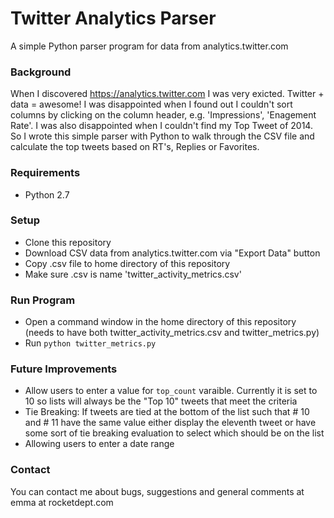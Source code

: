 Twitter Analytics Parser
========================

A simple Python parser program for data from analytics.twitter.com

### Background ###
When I discovered https://analytics.twitter.com I was very exicted. Twitter + data = awesome! I was disappointed when I found out I couldn't sort columns by clicking on the column header, e.g. 'Impressions', 'Enagement Rate'. I was also disappointed when I couldn't find my Top Tweet of 2014. So I wrote this simple parser with Python to walk through the CSV file and calculate the top tweets based on RT's, Replies or Favorites.

### Requirements ###
- Python 2.7

### Setup ###
- Clone this repository
- Download CSV data from analytics.twitter.com via "Export Data" button
- Copy .csv file to home directory of this repository
- Make sure .csv is name 'twitter_activity_metrics.csv'

### Run Program ###
- Open a command window in the home directory of this repository (needs to have both twitter_activity_metrics.csv and twitter_metrics.py)
- Run `python twitter_metrics.py`

### Future Improvements ###
- Allow users to enter a value for `top_count` varaible. Currently it is set to 10 so lists will always be the "Top 10" tweets that meet the criteria
- Tie Breaking: If tweets are tied at the bottom of the list such that # 10 and # 11 have the same value either display the eleventh tweet or have some sort of tie breaking evaluation to select which should be on the list
- Allowing users to enter a date range 

### Contact ###
You can contact me about bugs, suggestions and general comments at emma at rocketdept.com
